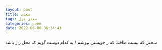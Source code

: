 ```yaml
---
layout: post
title: سعدی
tags: سعدی غزل
categories: poem
date: 2022-06-06 06:34:43
---
```


سخنی که نیست طاقت که ز خویشتن بپوشم / به کدام دوست گویم که محل راز باشد
